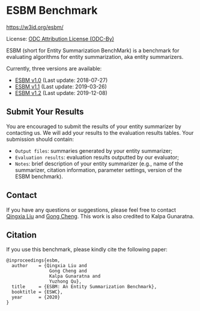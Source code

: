# ESBM Benchmark
https://w3id.org/esbm/

License: [ODC Attribution License (ODC-By)](https://opendatacommons.org/licenses/by/1-0/index.html)

ESBM (short for Entity Summarization BenchMark) is a benchmark for evaluating algorithms for entity summarization, aka entity summarizers.

Currently, three versions are available:

* [ESBM v1.0](https://github.com/nju-websoft/ESBM/tree/master/v1.0) (Last update: 2018-07-27)
* [ESBM v1.1](https://github.com/nju-websoft/ESBM/tree/master/v1.1) (Last update: 2019-03-26)
* [ESBM v1.2](https://github.com/nju-websoft/ESBM/tree/master/v1.2) (Last update: 2019-12-08)

## Submit Your Results
You are encouraged to submit the results of your entity summarizer by contacting us. We will add your results to the evaluation results tables. Your submission should contain:

* <code>Output files</code>: summaries generated by your entity summarizer;
* <code>Evaluation results</code>: evaluation results outputted by our evaluator;
* <code>Notes</code>: brief description of your entity summarizer (e.g., name of the summarizer, citation information, parameter settings, version of the ESBM benchmark).

## Contact
If you have any questions or suggestions, please feel free to contact [Qingxia Liu](http://ws.nju.edu.cn/people/qxliu) and [Gong Cheng](http://ws.nju.edu.cn/~gcheng). This work is also credited to Kalpa Gunaratna.

## Citation
If you use this benchmark, please kindly cite the following paper:

```
@inproceedings{esbm,
  author    = {Qingxia Liu and
                Gong Cheng and
                Kalpa Gunaratna and
                Yuzhong Qu},
  title     = {ESBM: An Entity Summarization Benchmark},
  booktitle = {ESWC},
  year      = {2020}
}
```